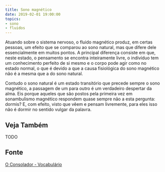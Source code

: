 ```yaml
---
title: Sono magnético
date: 2019-02-01 19:00:00
topics:
- sono
- fluidos
---
```


Atuando sobre o sistema nervoso, o fluido magnético produz, em certas pessoas,
um efeito que se comparou ao sono natural, mas que difere dele essencialmente em
muitos pontos. A principal diferença consiste em que, neste estado, o pensamento
se encontra inteiramente livre, o indivíduo tem um conhecimento perfeito de si
mesmo e o corpo pode agir como no estado normal, o que é devido a que a causa
fisiológica do sono magnético não é a mesma que a do sono natural. 

Contudo o sono natural é um estado transitório que precede sempre o sono
magnético, a passagem de um para outro é um verdadeiro despertar da alma. Eis
porque aqueles que são postos pela primeira vez em sonambulismo magnético
respondem quase sempre não a esta pergunta: dormis? E, com efeito, visto que
vêem e pensam livremente, para eles isso não é dormir no sentido vulgar da
palavra.


## Veja Também
TODO

## Fonte
[O Consolador - Vocabulário](http://www.oconsolador.com.br/linkfixo/vocabulario/principal.html)
